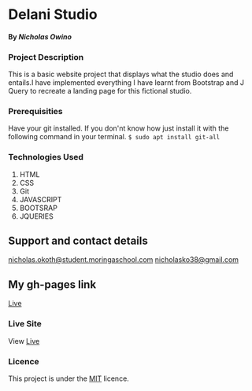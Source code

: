 # Delani Studio

#### By *Nicholas Owino*

### Project Description
This is a basic website project that displays what the studio does and entails.I have implemented everything I have learnt from Bootstrap and J Query to recreate a landing page for this fictional studio.

### Prerequisities
Have your git installed.
If you don'nt know how just install it with the following command in your terminal.
`$ sudo apt install git-all`

### Technologies Used
1. HTML
2. CSS
3. Git
4. JAVASCRIPT
5. BOOTSRAP
6. JQUERIES

## Support and contact details
nicholas.okoth@student.moringaschool.com
nicholasko38@gmail.com

## My gh-pages link 
[Live](https://github.com/NicholasOkoth38)

### Live Site
View [Live](https://github.com/NicholasOkoth38/Delani_Studio)

### Licence
This project is under the  [MIT](LICENSE) licence.